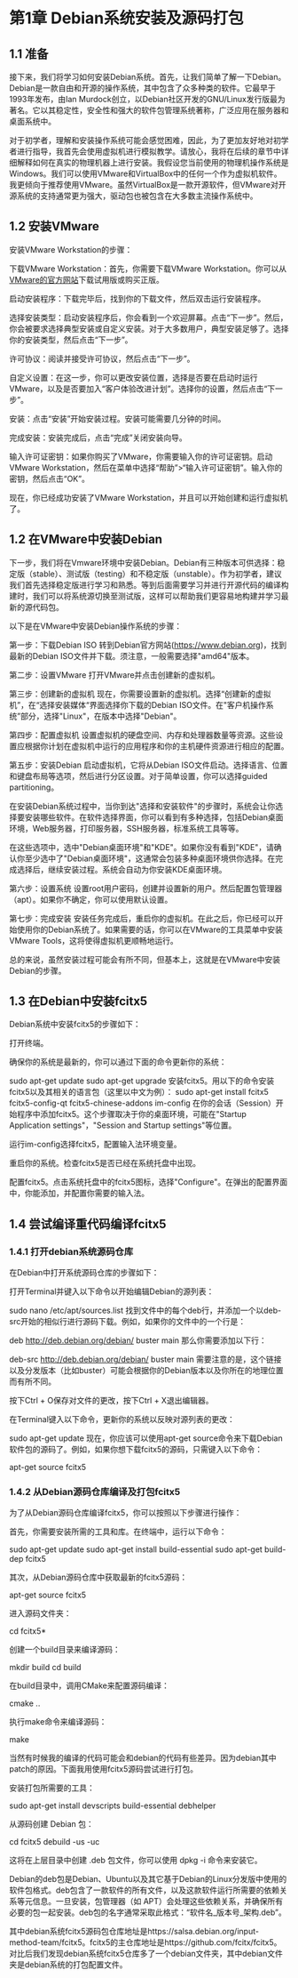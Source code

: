# 第1章 Debian系统安装及源码打包

## 1.1 准备

接下来，我们将学习如何安装Debian系统。首先，让我们简单了解一下Debian。Debian是一款自由和开源的操作系统，其中包含了众多种类的软件。它最早于1993年发布，由Ian Murdock创立，以Debian社区开发的GNU/Linux发行版最为著名。它以其稳定性，安全性和强大的软件包管理系统著称，广泛应用在服务器和桌面系统中。

对于初学者，理解和安装操作系统可能会感觉困难，因此，为了更加友好地对初学者进行指导，我首先会使用虚拟机进行模拟教学。请放心，我将在后续的章节中详细解释如何在真实的物理机器上进行安装。我假设您当前使用的物理机操作系统是Windows。我们可以使用VMware和VirtualBox中的任何一个作为虚拟机软件。我更倾向于推荐使用VMware。虽然VirtualBox是一款开源软件，但VMware对开源系统的支持通常更为强大，驱动包也被包含在大多数主流操作系统中。

## 1.2 安装VMware

安装VMware Workstation的步骤：

下载VMware Workstation：首先，你需要下载VMware Workstation。你可以从[VMware的官方网站](https://www.vmware.com/products/workstation-pro/workstation-pro-evaluation.html)下载试用版或购买正版。

启动安装程序：下载完毕后，找到你的下载文件，然后双击运行安装程序。

选择安装类型：启动安装程序后，你会看到一个欢迎屏幕。点击“下一步”。然后，你会被要求选择典型安装或自定义安装。对于大多数用户，典型安装足够了。选择你的安装类型，然后点击“下一步”。

许可协议：阅读并接受许可协议，然后点击“下一步”。

自定义设置：在这一步，你可以更改安装位置，选择是否要在启动时运行VMware，以及是否要加入“客户体验改进计划”。选择你的设置，然后点击“下一步”。

安装：点击“安装”开始安装过程。安装可能需要几分钟的时间。

完成安装：安装完成后，点击“完成”关闭安装向导。

输入许可证密钥：如果你购买了VMware，你需要输入你的许可证密钥。启动VMware Workstation，然后在菜单中选择“帮助”>“输入许可证密钥”。输入你的密钥，然后点击“OK”。

现在，你已经成功安装了VMware Workstation，并且可以开始创建和运行虚拟机了。

## 1.2 在VMware中安装Debian

下一步，我们将在Vmware环境中安装Debian。Debian有三种版本可供选择：稳定版（stable）、测试版（testing）和不稳定版（unstable）。作为初学者，建议我们首先选择稳定版进行学习和熟悉。等到后面需要学习并进行开源代码的编译构建时，我们可以将系统源切换至测试版，这样可以帮助我们更容易地构建并学习最新的源代码包。

以下是在VMware中安装Debian操作系统的步骤：

第一步：下载Debian ISO
转到Debian官方网站(https://www.debian.org)，找到最新的Debian ISO文件并下载。须注意，一般需要选择"amd64"版本。

第二步：设置VMware
打开VMware并点击创建新的虚拟机。

第三步：创建新的虚拟机
现在，你需要设置新的虚拟机。选择“创建新的虚拟机”，在“选择安装媒体“界面选择你下载的Debian ISO文件。在"客户机操作系统”部分，选择"Linux"，在版本中选择"Debian"。

第四步：配置虚拟机
设置虚拟机的硬盘空间、内存和处理器数量等资源。这些设置应根据你计划在虚拟机中运行的应用程序和你的主机硬件资源进行相应的配置。

第五步：安装Debian
启动虚拟机，它将从Debian ISO文件启动。选择语言、位置和键盘布局等选项，然后进行分区设置。对于简单设置，你可以选择guided partitioning。

在安装Debian系统过程中，当你到达"选择和安装软件"的步骤时，系统会让你选择要安装哪些软件。在软件选择界面，你可以看到有多种选择，包括Debian桌面环境，Web服务器，打印服务器，SSH服务器，标准系统工具等等。

在这些选项中，选中"Debian桌面环境"和"KDE"。如果你没有看到"KDE"，请确认你至少选中了"Debian桌面环境"，这通常会包装多种桌面环境供你选择。在完成选择后，继续安装过程。系统会自动为你安装KDE桌面环境。

第六步：设置系统
设置root用户密码，创建并设置新的用户。然后配置包管理器（apt）。如果你不确定，你可以使用默认设置。

第七步：完成安装
安装任务完成后，重启你的虚拟机。在此之后，你已经可以开始使用你的Debian系统了。如果需要的话，你可以在VMware的工具菜单中安装VMware Tools，这将使得虚拟机更顺畅地运行。

总的来说，虽然安装过程可能会有所不同，但基本上，这就是在VMware中安装Debian的步骤。

## 1.3 在Debian中安装fcitx5

Debian系统中安装fcitx5的步骤如下：

打开终端。

确保你的系统是最新的，你可以通过下面的命令更新你的系统：

sudo apt-get update
sudo apt-get upgrade
安装fcitx5。用以下的命令安装fcitx5以及其相关的语言包（这里以中文为例）：
sudo apt-get install fcitx5 fcitx5-config-qt fcitx5-chinese-addons im-config
在你的会话（Session）开始程序中添加fcitx5。这个步骤取决于你的桌面环境，可能在"Startup Application settings"，"Session and Startup settings"等位置。

运行im-config选择fcitx5，配置输入法环境变量。

重启你的系统。检查fcitx5是否已经在系统托盘中出现。

配置fcitx5。点击系统托盘中的fcitx5图标，选择"Configure"。在弹出的配置界面中，你能添加，并配置你需要的输入法。

## 1.4 尝试编译重代码编译fcitx5

### 1.4.1 打开debian系统源码仓库

在Debian中打开系统源码仓库的步骤如下：

打开Terminal并键入以下命令以开始编辑Debian的源列表：

sudo nano /etc/apt/sources.list
找到文件中的每个deb行，并添加一个以deb-src开始的相似行进行源码下载。例如，如果你的文件中的一个行是：

deb http://deb.debian.org/debian/ buster main
那么你需要添加以下行：

deb-src http://deb.debian.org/debian/ buster main
需要注意的是，这个链接以及分发版本（比如buster）可能会根据你的Debian版本以及你所在的地理位置而有所不同。

按下Ctrl + O保存对文件的更改，按下Ctrl + X退出编辑器。

在Terminal键入以下命令，更新你的系统以反映对源列表的更改：

sudo apt-get update
现在，你应该可以使用apt-get source命令来下载Debian软件包的源码了。例如，如果你想下载fcitx5的源码，只需键入以下命令：

apt-get source fcitx5

### 1.4.2 从Debian源码仓库编译及打包fcitx5

为了从Debian源码仓库编译fcitx5，你可以按照以下步骤进行操作：

首先，你需要安装所需的工具和库。在终端中，运行以下命令：

sudo apt-get update
sudo apt-get install build-essential
sudo apt-get build-dep fcitx5

其次，从Debian源码仓库中获取最新的fcitx5源码：

apt-get source fcitx5

进入源码文件夹：

cd fcitx5*

创建一个build目录来编译源码：

mkdir build
cd build

在build目录中，调用CMake来配置源码编译：

cmake ..

执行make命令来编译源码：

make

当然有时候我的编译的代码可能会和debian的代码有些差异。因为debian其中patch的原因。下面我用使用fcitx5源码尝试进行打包。

安装打包所需要的工具：

sudo apt-get install devscripts build-essential debhelper

从源码创建 Debian 包：

cd fcitx5
debuild -us -uc

这将在上层目录中创建 .deb 包文件，你可以使用 dpkg -i 命令来安装它。

Debian的deb包是Debian、Ubuntu以及其它基于Debian的Linux分发版中使用的软件包格式。deb包含了一款软件的所有文件，以及这款软件运行所需要的依赖关系等元信息。一旦安装，包管理器（如 APT）会处理这些依赖关系，并确保所有必要的包一起安装。deb包的名字通常采取此格式：“软件名_版本号_架构.deb”。

其中debian系统fcitx5源码包仓库地址是https://salsa.debian.org/input-method-team/fcitx5。fcitx5的主仓库地址是https://github.com/fcitx/fcitx5。对比后我们发现debian系统fcitx5仓库多了一个debian文件夹，其中debian文件夹是debian系统的打包配置文件。